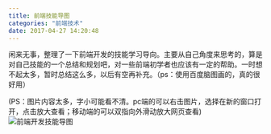 ```yaml
---
title: 前端技能导图
categories: "前端技术"
date: 2017-04-27 14:20:48
---
```


闲来无事，整理了一下前端开发的技能学习导向。主要从自己角度来思考的，算是对自己技能的一个总结和规划吧，对一些前端初学者也应该有一定的帮助。一时想不起太多，暂时总结这么多，以后有空再补充。（ps：使用百度脑图画的，真的很好用）

<!--more-->
(PS：图片内容太多，字小可能看不清。pc端的可以右击图片，选择在新的窗口打开，点击放大查看；移动端的可以双指向外滑动放大网页查看)
![前端开发技能导图](/postSource/mindMap/mindMapByWeb.png)